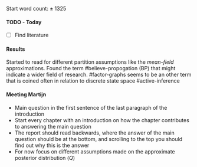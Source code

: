 Start word count: $\pm$ 1325
#### TODO - Today
- [ ] Find literature
#### Results
Started to read for different partition assumptions like the *mean-field* approximations. Found the term #believe-propogation (BP) that might indicate a wider field of research. #factor-graphs seems to be an other term that is coined often in relation to discrete state space #active-inference 
#### Meeting Martijn
- Main question in the first sentence of the last paragraph of the introduction
- Start every chapter with an introduction on how the chapter contributes to answering the main question
- The report should read backwards, where the answer of the main question should be at the bottom, and scrolling to the top you should find out why this is the answer
- For now focus on different assumptions made on the approximate posterior distribution ($Q$)